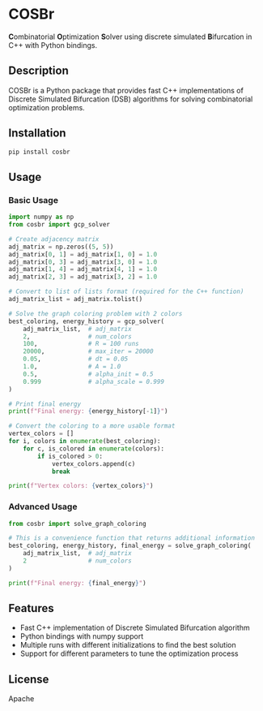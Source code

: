# COSBr

**C**ombinatorial **O**ptimization **S**olver using discrete simulated **B**ifurcation in C++ with Python bindings.

## Description

COSBr is a Python package that provides fast C++ implementations of Discrete Simulated Bifurcation (DSB) algorithms for solving combinatorial optimization problems.

## Installation

```bash
pip install cosbr
```

## Usage

### Basic Usage

```python
import numpy as np
from cosbr import gcp_solver

# Create adjacency matrix
adj_matrix = np.zeros((5, 5))
adj_matrix[0, 1] = adj_matrix[1, 0] = 1.0
adj_matrix[0, 3] = adj_matrix[3, 0] = 1.0
adj_matrix[1, 4] = adj_matrix[4, 1] = 1.0
adj_matrix[2, 3] = adj_matrix[3, 2] = 1.0

# Convert to list of lists format (required for the C++ function)
adj_matrix_list = adj_matrix.tolist()

# Solve the graph coloring problem with 2 colors
best_coloring, energy_history = gcp_solver(
    adj_matrix_list,  # adj_matrix
    2,                # num_colors
    100,              # R = 100 runs
    20000,            # max_iter = 20000
    0.05,             # dt = 0.05
    1.0,              # A = 1.0
    0.5,              # alpha_init = 0.5
    0.999             # alpha_scale = 0.999
)

# Print final energy
print(f"Final energy: {energy_history[-1]}")

# Convert the coloring to a more usable format
vertex_colors = []
for i, colors in enumerate(best_coloring):
    for c, is_colored in enumerate(colors):
        if is_colored > 0:
            vertex_colors.append(c)
            break

print(f"Vertex colors: {vertex_colors}")
```

### Advanced Usage

```python
from cosbr import solve_graph_coloring

# This is a convenience function that returns additional information
best_coloring, energy_history, final_energy = solve_graph_coloring(
    adj_matrix_list,  # adj_matrix
    2                 # num_colors
)

print(f"Final energy: {final_energy}")
```

## Features

* Fast C++ implementation of Discrete Simulated Bifurcation algorithm
* Python bindings with numpy support
* Multiple runs with different initializations to find the best solution
* Support for different parameters to tune the optimization process

## License

Apache